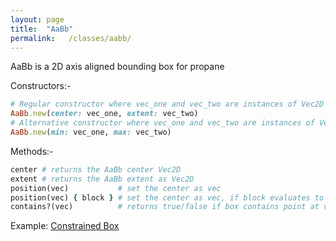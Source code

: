 ```yaml
---
layout: page
title:  "AaBb"
permalink:   /classes/aabb/
---
```


AaBb is a 2D axis aligned bounding box for propane

Constructors:-
```ruby
# Regular constructor where vec_one and vec_two are instances of Vec2D
AaBb.new(center: vec_one, extent: vec_two)
# Alternative constructor where vec_one and vec_two are instances of Vec2D
AaBb.new(min: vec_one, max: vec_two)
```

Methods:-
```ruby
center # returns the AaBb center Vec2D
extent # returns the AaBb extent as Vec2D
position(vec)           # set the center as vec
position(vec) { block } # set the center as vec, if block evaluates to true
contains?(vec)          # returns true/false if box contains point at vec
```

Example: [Constrained Box][example]

[example]: https://github.com/ruby-processing/picrate-examples/blob/master/library/vecmath/vec2d/aabb_test.rb

